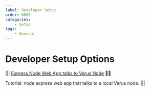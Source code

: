 ```yaml
---
label: Developer Setup
order: 6000
categories:
    - Setup
tags:
    - General
---
```


# Developer Setup Options


|||  [Express Node Web App talks to Verus Node](/DeveloperSetup/getting-started.md) :technologist:  

Tutorial: node express web app that talks to a local Verus node.
|||